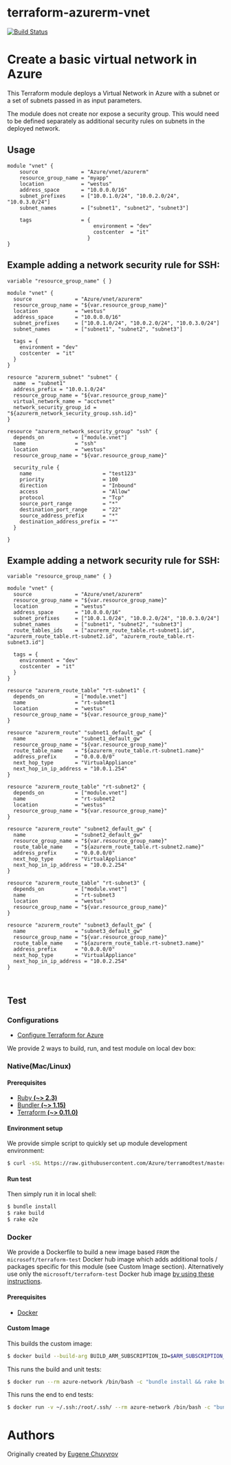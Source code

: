 # terraform-azurerm-vnet #
[![Build Status](https://travis-ci.org/Azure/terraform-azurerm-vnet.svg?branch=master)](https://travis-ci.org/Azure/terraform-azurerm-vnet)

Create a basic virtual network in Azure
==============================================================================

This Terraform module deploys a Virtual Network in Azure with a subnet or a set of subnets passed in as input parameters.

The module does not create nor expose a security group. This would need to be defined separately as additional security rules on subnets in the deployed network.

Usage
-----

```hcl
module "vnet" {
    source              = "Azure/vnet/azurerm"
    resource_group_name = "myapp"
    location            = "westus"
    address_space       = "10.0.0.0/16"
    subnet_prefixes     = ["10.0.1.0/24", "10.0.2.0/24", "10.0.3.0/24"]
    subnet_names        = ["subnet1", "subnet2", "subnet3"]

    tags                = {
                            environment = "dev"
                            costcenter  = "it"
                          }
}

```

Example adding a network security rule for SSH:
-----------------------------------------------

```hcl
variable "resource_group_name" { }

module "vnet" {
  source              = "Azure/vnet/azurerm"
  resource_group_name = "${var.resource_group_name}"
  location            = "westus"
  address_space       = "10.0.0.0/16"
  subnet_prefixes     = ["10.0.1.0/24", "10.0.2.0/24", "10.0.3.0/24"]
  subnet_names        = ["subnet1", "subnet2", "subnet3"]

  tags = {
    environment = "dev"
    costcenter  = "it"
  }
}

resource "azurerm_subnet" "subnet" {
  name  = "subnet1"
  address_prefix = "10.0.1.0/24"
  resource_group_name = "${var.resource_group_name}"
  virtual_network_name = "acctvnet"
  network_security_group_id = "${azurerm_network_security_group.ssh.id}"
}

resource "azurerm_network_security_group" "ssh" {
  depends_on          = ["module.vnet"]
  name                = "ssh"
  location            = "westus"
  resource_group_name = "${var.resource_group_name}"

  security_rule {
    name                       = "test123"
    priority                   = 100
    direction                  = "Inbound"
    access                     = "Allow"
    protocol                   = "Tcp"
    source_port_range          = "*"
    destination_port_range     = "22"
    source_address_prefix      = "*"
    destination_address_prefix = "*"
  }

}
```

Example adding a network security rule for SSH:
-----------------------------------------------
```hcl
variable "resource_group_name" { }

module "vnet" {
  source              = "Azure/vnet/azurerm"
  resource_group_name = "${var.resource_group_name}"
  location            = "westus"
  address_space       = "10.0.0.0/16"
  subnet_prefixes     = ["10.0.1.0/24", "10.0.2.0/24", "10.0.3.0/24"]
  subnet_names        = ["subnet1", "subnet2", "subnet3"]
  route_tables_ids    = ["azurerm_route_table.rt-subnet1.id", "azurerm_route_table.rt-subnet2.id", "azurerm_route_table.rt-subnet3.id"]

  tags = {
    environment = "dev"
    costcenter  = "it"
  }
}

resource "azurerm_route_table" "rt-subnet1" {
  depends_on          = ["module.vnet"]
  name                = "rt-subnet1
  location            = "westus"
  resource_group_name = "${var.resource_group_name}"
}

resource "azurerm_route" "subnet1_default_gw" {
  name                = "subnet1_default_gw"
  resource_group_name = "${var.resource_group_name}"
  route_table_name    = "${azurerm_route_table.rt-subnet1.name}"
  address_prefix      = "0.0.0.0/0"
  next_hop_type       = "VirtualAppliance"
  next_hop_in_ip_address = "10.0.1.254"
}

resource "azurerm_route_table" "rt-subnet2" {
  depends_on          = ["module.vnet"]
  name                = "rt-subnet2
  location            = "westus"
  resource_group_name = "${var.resource_group_name}"
}

resource "azurerm_route" "subnet2_default_gw" {
  name                = "subnet2_default_gw"
  resource_group_name = "${var.resource_group_name}"
  route_table_name    = "${azurerm_route_table.rt-subnet2.name}"
  address_prefix      = "0.0.0.0/0"
  next_hop_type       = "VirtualAppliance"
  next_hop_in_ip_address = "10.0.2.254"
}

resource "azurerm_route_table" "rt-subnet3" {
  depends_on          = ["module.vnet"]
  name                = "rt-subnet3
  location            = "westus"
  resource_group_name = "${var.resource_group_name}"
}

resource "azurerm_route" "subnet3_default_gw" {
  name                = "subnet3_default_gw"
  resource_group_name = "${var.resource_group_name}"
  route_table_name    = "${azurerm_route_table.rt-subnet3.name}"
  address_prefix      = "0.0.0.0/0"
  next_hop_type       = "VirtualAppliance"
  next_hop_in_ip_address = "10.0.2.254"
}



```


Test
-----
### Configurations
- [Configure Terraform for Azure](https://docs.microsoft.com/en-us/azure/virtual-machines/linux/terraform-install-configure)

We provide 2 ways to build, run, and test module on local dev box:

### Native(Mac/Linux)

#### Prerequisites
- [Ruby **(~> 2.3)**](https://www.ruby-lang.org/en/downloads/)
- [Bundler **(~> 1.15)**](https://bundler.io/)
- [Terraform **(~> 0.11.0)**](https://www.terraform.io/downloads.html)

#### Environment setup
We provide simple script to quickly set up module development environment:
```sh
$ curl -sSL https://raw.githubusercontent.com/Azure/terramodtest/master/tool/env_setup.sh | sudo bash
```
#### Run test
Then simply run it in local shell:
```sh
$ bundle install
$ rake build
$ rake e2e
```

### Docker

We provide a Dockerfile to build a new image based `FROM` the `microsoft/terraform-test` Docker hub image which adds additional tools / packages specific for this module (see Custom Image section).  Alternatively use only the `microsoft/terraform-test` Docker hub image [by using these instructions](https://github.com/Azure/terraform-test).

#### Prerequisites

- [Docker](https://www.docker.com/community-edition#/download)

#### Custom Image

This builds the custom image:

```sh
$ docker build --build-arg BUILD_ARM_SUBSCRIPTION_ID=$ARM_SUBSCRIPTION_ID --build-arg BUILD_ARM_CLIENT_ID=$ARM_CLIENT_ID --build-arg BUILD_ARM_CLIENT_SECRET=$ARM_CLIENT_SECRET --build-arg BUILD_ARM_TENANT_ID=$ARM_TENANT_ID -t azure-network .
```

This runs the build and unit tests:

```sh
$ docker run --rm azure-network /bin/bash -c "bundle install && rake build"
```

This runs the end to end tests:

```sh
$ docker run -v ~/.ssh:/root/.ssh/ --rm azure-network /bin/bash -c "bundle install && rake e2e"
```


Authors
=======
Originally created by [Eugene Chuvyrov](http://github.com/echuvyrov)

